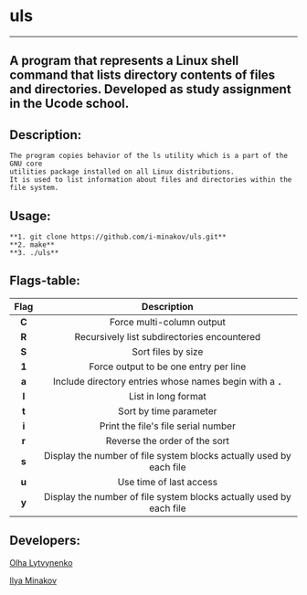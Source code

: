 # uls
----------
A program that represents a Linux shell command that lists directory contents of files and directories.
Developed as study assignment in the Ucode school.
----------


## Description:
```
The program copies behavior of the ls utility which is a part of the GNU core 
utilities package installed on all Linux distributions.
It is used to list information about files and directories within the file system. 
```

## Usage:
```
**1. git clone https://github.com/i-minakov/uls.git**
**2. make**
**3. ./uls**
```


## Flags-table:
| Flag  | Description |
|:-:|:-:|
|**C**| Force multi-column output |
|**R**| Recursively list subdirectories encountered |
|**S**| Sort files by size |
|**1**| Force output to be one entry per line |
|**a**| Include directory entries whose names begin with a **`.`** |
|**l**| List in long format |
|**t**| Sort by time parameter |
|**i**| Print the file's file serial number |
|**r**| Reverse the order of the sort |
|**s**| Display the number of file system blocks actually used by each file |
|**u**| Use time of last access |
|**у**| Display the number of file system blocks actually used by each file |

## Developers:
[Olha Lytvynenko](https://github.com/hlgltvnnk)

[Ilya Minakov](https://github.com/i-minakov)

